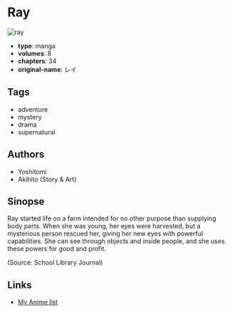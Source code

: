 # Ray

![ray](https://cdn.myanimelist.net/images/manga/1/3127.jpg)

-   **type**: manga
-   **volumes**: 8
-   **chapters**: 34
-   **original-name**: レイ

## Tags

-   adventure
-   mystery
-   drama
-   supernatural

## Authors

-   Yoshitomi
-   Akihito (Story & Art)

## Sinopse

Ray started life on a farm intended for no other purpose than supplying body parts. When she was young, her eyes were harvested, but a mysterious person rescued her, giving her new eyes with powerful capabilities. She can see through objects and inside people, and she uses these powers for good and profit.

(Source: School Library Journal)

## Links

-   [My Anime list](https://myanimelist.net/manga/2913/Ray)
